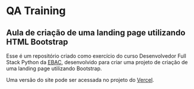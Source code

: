 # QA Training

## Aula de criação de uma landing page utilizando HTML Bootstrap

Esse é um repositório criado como exercício do curso Desenvolvedor Full Stack Python da [EBAC](https://ebaconline.com.br/new/full-stack-python), desenvolvido para criar uma projeto de criação de uma landing page utilizando Bootstrap.

Uma versão do site pode ser acessada no projeto do [Vercel]().
